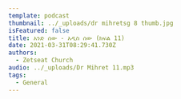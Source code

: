 ```yaml
---
template: podcast
thumbnail: ../_uploads/dr mihretsg 8 thumb.jpg
isFeatured: false
title: አንድ ሰው - አዲስ ሰው (ክፍል 11)
date: 2021-03-31T08:29:41.730Z
authors:
  - Zetseat Church
audio: ../_uploads/Dr Mihret 11.mp3
tags:
  - General
---
```

